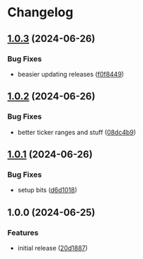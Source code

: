 # Changelog

## [1.0.3](https://github.com/node-isp/node-isp/compare/v1.0.2...v1.0.3) (2024-06-26)


### Bug Fixes

* beasier updating releases ([f0f8449](https://github.com/node-isp/node-isp/commit/f0f8449e793d1464225cb2f5f3045213711c75cb))

## [1.0.2](https://github.com/node-isp/node-isp/compare/v1.0.1...v1.0.2) (2024-06-26)


### Bug Fixes

* better ticker ranges and stuff ([08dc4b9](https://github.com/node-isp/node-isp/commit/08dc4b9865c71c9fb459898086673fc8d2a629b8))

## [1.0.1](https://github.com/node-isp/node-isp/compare/v1.0.0...v1.0.1) (2024-06-26)


### Bug Fixes

* setup bits ([d6d1018](https://github.com/node-isp/node-isp/commit/d6d1018c1a4b5005fc6aea07729495ced3add4a0))

## 1.0.0 (2024-06-25)


### Features

* initial release ([20d1887](https://github.com/node-isp/node-isp/commit/20d18879033872e1a49c65db4f390ee1cb1c955d))
